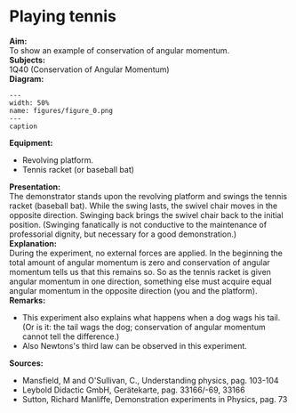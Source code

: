 # Playing tennis 
    
<b> Aim: </b>  
 To show an example of conservation of angular momentum.    
<b> Subjects: </b>  
 1Q40 (Conservation of Angular Momentum)   
<b> Diagram: </b>  
   
```{figure} figures/figure_0.png  
---  
width: 50%  
name: figures/figure_0.png  
---  
caption  
``` 
      
<b> Equipment: </b>  
 
 *  Revolving platform. 
 *  Tennis racket (or baseball bat)
    
<b> Presentation: </b>  
 The demonstrator stands upon the revolving platform and swings the tennis racket (baseball bat). While the swing lasts, the swivel chair moves in the opposite direction. Swinging back brings the swivel chair back to the initial position. (Swinging fanatically is not conductive to the maintenance of professorial dignity, but necessary for a good demonstration.)    
<b> Explanation: </b>  
 During the experiment, no external forces are applied. In the beginning the total amount of angular momentum is zero and conservation of angular momentum tells us that this remains so. So as the tennis racket is given angular momentum in one direction, something else must acquire equal angular momentum in the opposite direction (you and the platform).    
<b> Remarks: </b>  
 
 *  This experiment also explains what happens when a dog wags his tail. (Or is it: the tail wags the dog; conservation of angular momentum cannot tell the difference.) 
 *  Also Newtons's third law can be observed in this experiment.
   
<b> Sources: </b>  
 
 *  Mansfield, M and O'Sullivan, C., Understanding physics, pag. 103-104 
 *  Leybold Didactic GmbH, Gerätekarte, pag. 33166/-69, 33166 
 *  Sutton, Richard Manliffe, Demonstration experiments in Physics, pag. 73
  
